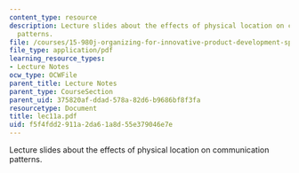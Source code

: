 ```yaml
---
content_type: resource
description: Lecture slides about the effects of physical location on communication
  patterns.
file: /courses/15-980j-organizing-for-innovative-product-development-spring-2007/f5f4fdd2911a2da61a8d55e379046e7e_lec11a.pdf
file_type: application/pdf
learning_resource_types:
- Lecture Notes
ocw_type: OCWFile
parent_title: Lecture Notes
parent_type: CourseSection
parent_uid: 375820af-ddad-578a-82d6-b9686bf8f3fa
resourcetype: Document
title: lec11a.pdf
uid: f5f4fdd2-911a-2da6-1a8d-55e379046e7e
---
```

Lecture slides about the effects of physical location on communication patterns.

